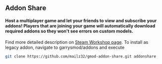 ## Addon Share
#### Host a multiplayer game and let your friends to view and subscribe your addons! Players that are joining your game will automatically download required addons so they won't see errors on custom models.
Find more detailed description on [Steam Workshop page](http://steamcommunity.com/sharedfiles/filedetails/?id=973145750).
To install as legacy addon, navigate to garrysmod/addons and execute
```bash
git clone https://github.com/mailz32/gmod-addon-share.git addonshare
```
